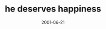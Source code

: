 ---
layout: base.njk
title : 'he deserves happiness' 
view_title : 'he deserves happiness' 
year : '2001' 
date : '2001-06-21' 
img_file : '/drawing/hedeserves.png' 
html_file : 'hedeserves' 
next_html : 'psychoroomate.html' 
year_order : '121' 
permalink : "title/{{html_file}}.html"
---